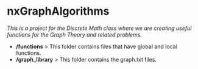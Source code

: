 # nxGraphAlgorithms


*This is a project for the Discrete Math class where we are creating useful functions for the Graph Theory and related problems.*


- **/functions** > This folder contains files that have global and local functions.
- **/graph_library** > This folder contains the graph.txt files.
